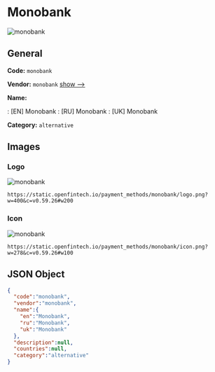 
# Monobank 
![monobank](https://static.openfintech.io/payment_methods/monobank/logo.png?w=400&c=v0.59.26#w200)  

## General 
**Code:** `monobank` 
 
**Vendor:** `monobank` [show -->](/vendors/monobank/) 
 
**Name:** 
 
:	[EN] Monobank 
:	[RU] Monobank 
:	[UK] Monobank 
 
**Category:** `alternative` 
 

## Images 

### Logo 
![monobank](https://static.openfintech.io/payment_methods/monobank/logo.png?w=400&c=v0.59.26#w200)  

```
https://static.openfintech.io/payment_methods/monobank/logo.png?w=400&c=v0.59.26#w200
```  

### Icon 
![monobank](https://static.openfintech.io/payment_methods/monobank/icon.png?w=278&c=v0.59.26#w100)  

```
https://static.openfintech.io/payment_methods/monobank/icon.png?w=278&c=v0.59.26#w100
```  

## JSON Object 

```json
{
  "code":"monobank",
  "vendor":"monobank",
  "name":{
    "en":"Monobank",
    "ru":"Monobank",
    "uk":"Monobank"
  },
  "description":null,
  "countries":null,
  "category":"alternative"
}
```  
